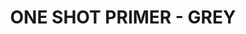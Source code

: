 ---
layout: product
title: "ONE SHOT PRIMER - GREY"
price: "800" 
desc: "Prajmer"
img_path: "/assets/img/A.MIG-2024.webp"
brand: "AMMO"
available: false
special_offer: false
new: false
soon: false
cat: "020000"
subcat: "020100"
subsubcat: "020103"
sifra: "A.MIG-2024"
popular: false
---